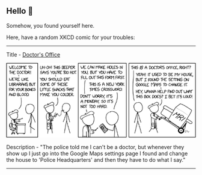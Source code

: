 ## Hello 👀

Somehow, you found yourself here.

Here, have a random XKCD comic for your troubles:

-----------------------------------

Title - [Doctor's Office](https://xkcd.com/2850)

![Doctor's Office](./random_comic.png)

Description - "The police told me I can't be a doctor, but whenever they show up I just go into the Google Maps settings page I found and change the house to 'Police Headquarters' and then they have to do what I say."

-----------------------------------